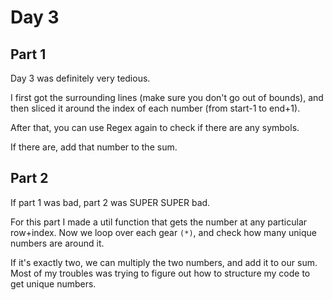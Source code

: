 # Day 3

## Part 1

Day 3 was definitely very tedious.

I first got the surrounding lines (make sure you don't go out of bounds), and then sliced it around the index of each number (from start-1 to end+1).

After that, you can use Regex again to check if there are any symbols.

If there are, add that number to the sum.

## Part 2

If part 1 was bad, part 2 was SUPER SUPER bad.

For this part I made a util function that gets the number at any particular row+index. Now we loop over each gear `(*)`, and check how many unique numbers are around it.

If it's exactly two, we can multiply the two numbers, and add it to our sum. Most of my troubles was trying to figure out how to structure my code to get unique numbers.
